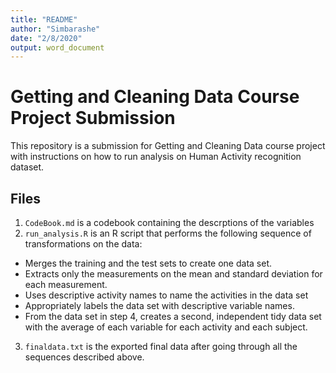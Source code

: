 ```yaml
---
title: "README"
author: "Simbarashe"
date: "2/8/2020"
output: word_document
---
```


# Getting and Cleaning Data Course Project Submission

This repository is a submission for Getting and Cleaning Data course project with instructions on how to run analysis on Human Activity recognition dataset.

## Files

1. `CodeBook.md` is a codebook containing the descrptions of the variables
2. `run_analysis.R` is an R script that performs the following sequence of transformations on the data:
 + Merges the training and the test sets to create one data set.
 + Extracts only the measurements on the mean and standard deviation for each measurement.
 + Uses descriptive activity names to name the activities in the data set
 + Appropriately labels the data set with descriptive variable names.
 + From the data set in step 4, creates a second, independent tidy data set with the average of each variable for each activity and each subject.
3. `finaldata.txt` is the exported final data after going through all the sequences described above.
